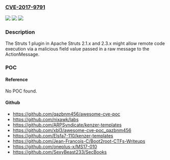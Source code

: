 ### [CVE-2017-9791](https://cve.mitre.org/cgi-bin/cvename.cgi?name=CVE-2017-9791)
![](https://img.shields.io/static/v1?label=Product&message=Apache%20Struts&color=blue)
![](https://img.shields.io/static/v1?label=Version&message=n%2Fa&color=blue)
![](https://img.shields.io/static/v1?label=Vulnerability&message=Remote%20Code%20Execution&color=brighgreen)

### Description

The Struts 1 plugin in Apache Struts 2.1.x and 2.3.x might allow remote code execution via a malicious field value passed in a raw message to the ActionMessage.

### POC

#### Reference
No POC found.

#### Github
- https://github.com/qazbnm456/awesome-cve-poc
- https://github.com/nixawk/labs
- https://github.com/ARPSyndicate/kenzer-templates
- https://github.com/xbl3/awesome-cve-poc_qazbnm456
- https://github.com/Elsfa7-110/kenzer-templates
- https://github.com/Jean-Francois-C/Boot2root-CTFs-Writeups
- https://github.com/oneplus-x/MS17-010
- https://github.com/SexyBeast233/SecBooks

